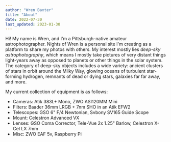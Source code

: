 ```yaml
---
author: "Wren Baxter"
title: "About"
date: 2022-07-30
last_updated: 2023-01-30
---
```


Hi! My name is Wren, and I'm a Pittsburgh-native amateur astrophotographer. Nights of Wren is a personal site I'm creating as a platform to share my photos with others. My interest mostly lies *deep-sky astrophotography*, which means I mostly take pictures of very distant things light-years away as opposed to planets or other things in the solar system. The category of deep-sky objects includes a wide variety: ancient clusters of stars in orbit around the Milky Way, glowing oceans of turbulent star-forming hydrogen, remnants of dead or dying stars, galaxies far far away, and more.

<!--Several of these objects appear very large, spanning the area of several full moons on the night sky, but most are very dim, and require hours of exposure time distributed over dozens or hundreds of exposures to produce a low-noise image in a moderately light-polluted environment. These exposures are then edited (or individually thrown out) to remove sources of interference such as camera electronics, skyglow, or satellite trails, and {{<def "stacking">}}stacked{{</def>}} into one composite final image.-->

My current collection of equipment is as follows:
 - Cameras: Atik 383L+ Mono, ZWO ASI120MM Mini
 - Filters: Baader 36mm LRGB + 7nm SHO in an Atik EFW2
 - Telescopes: GSO 6" F/4 Newtonian, Svbony SV165 Guide Scope
 - Mount: Celestron Advanced VX
 - Lenses: GSO Coma Corrector, Tele-Vue 2x 1.25" Barlow, Celestron X-Cel LX 7mm
 - Misc: ZWO EAF 5v, Raspberry Pi